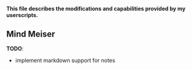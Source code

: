 #### This file describes the modifications and capabilities provided by my userscripts.

## Mind Meiser

**TODO**:

- implement markdown support for notes